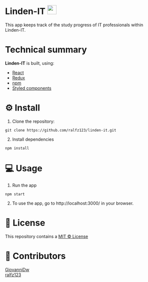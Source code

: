 # Linden-IT <img src="https://pbs.twimg.com/profile_images/857153209353326592/8MFdk5Xq_400x400.jpg" width="30" />

This app keeps track of the study progress of IT professionals within Linden-IT.

# Technical summary
**Linden-IT**  is built, using:
- [React](https://reactjs.org/)
- [Redux](https://redux.js.org/introduction/getting-started)
- [npm](https://www.npmjs.com/)
- [Styled components](https://styled-components.com/)
# :gear: Install
1. Clone the repository:  
```
git clone https://github.com/ralfz123/linden-it.git
```

2. Install dependencies   
```
npm install
```

# :computer: Usage
1. Run the app   
```
npm start
```

2. To use the app, go to http://localhost:3000/ in your browser.   


# :cop: License
This repository contains a [MIT © License](https://github.com/ralfz123/linden-it/blob/master/LICENSE)

# :busts_in_silhouette: Contributors
[GiovanniDw](https://github.com/GiovanniDw)  
[ralfz123](https://github.com/ralfz123)
